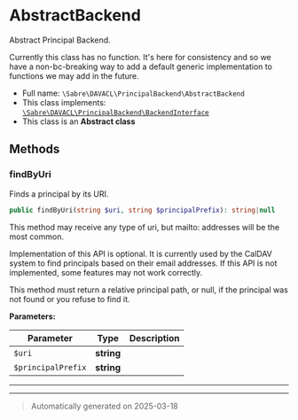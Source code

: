 
# AbstractBackend

Abstract Principal Backend.

Currently this class has no function. It's here for consistency and so we
have a non-bc-breaking way to add a default generic implementation to
functions we may add in the future.

* Full name: `\Sabre\DAVACL\PrincipalBackend\AbstractBackend`
* This class implements:
[`\Sabre\DAVACL\PrincipalBackend\BackendInterface`](./BackendInterface.md)
* This class is an **Abstract class**




## Methods


### findByUri

Finds a principal by its URI.

```php
public findByUri(string $uri, string $principalPrefix): string|null
```

This method may receive any type of uri, but mailto: addresses will be
the most common.

Implementation of this API is optional. It is currently used by the
CalDAV system to find principals based on their email addresses. If this
API is not implemented, some features may not work correctly.

This method must return a relative principal path, or null, if the
principal was not found or you refuse to find it.






**Parameters:**

| Parameter | Type | Description |
|-----------|------|-------------|
| `$uri` | **string** |  |
| `$principalPrefix` | **string** |  |





***


***
> Automatically generated on 2025-03-18
